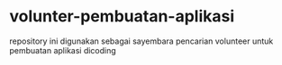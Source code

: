 # volunter-pembuatan-aplikasi
repository ini digunakan sebagai sayembara pencarian volunteer untuk pembuatan aplikasi dicoding
